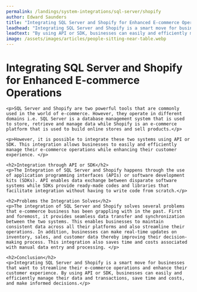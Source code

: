 ```yaml
---
permalink: /landings/system-integrations/sql-server/shopify
author: Edward Saunders
title: "Integrating SQL Server and Shopify for Enhanced E-commerce Operations"
leadhead: "Integrating SQL Server and Shopify is a smart move for businesses that want to streamline their e-commerce operations and enhance their customer experience"
leadtext: "By using API or SDK, businesses can easily and efficiently manage their data and transactions, save time and costs, and make informed decisions."
image: /assets/images/articles/people-sitting-near-table.webp
---
```

<div class="arttext">	<h1>Integrating SQL Server and Shopify for Enhanced E-commerce Operations</h1>

	<p>SQL Server and Shopify are two powerful tools that are commonly used in the world of e-commerce. However, they operate in different domains i.e. SQL Server is a database management system that is used to store, retrieve and manage data while Shopify is an e-commerce platform that is used to build online stores and sell products.</p>

	<p>However, it is possible to integrate these two systems using API or SDK. This integration allows businesses to easily and efficiently manage their e-commerce operations while enhancing their customer experience. </p>

	<h2>Integration through API or SDK</h2>
	<p>The Integration of SQL Server and Shopify happens through the use of application programming interfaces (APIs) or software development kits (SDKs). API enables data exchange between disparate software systems while SDKs provide ready-made codes and libraries that facilitate integration without having to write code from scratch.</p>

	<h2>Problems the Integration Solves</h2>
	<p>The integration of SQL Server and Shopify solves several problems that e-commerce business has been grappling with in the past. First and foremost, it provides seamless data transfer and synchronization between the two systems. This enables businesses to maintain consistent data across all their platforms and also streamline their operations. In addition, businesses can make real-time updates on inventory, sales, and customer data thereby improving their decision-making process. This integration also saves time and costs associated with manual data entry and processing. </p>

	<h2>Conclusion</h2>
	<p>Integrating SQL Server and Shopify is a smart move for businesses that want to streamline their e-commerce operations and enhance their customer experience. By using API or SDK, businesses can easily and efficiently manage their data and transactions, save time and costs, and make informed decisions.</p>

</div>